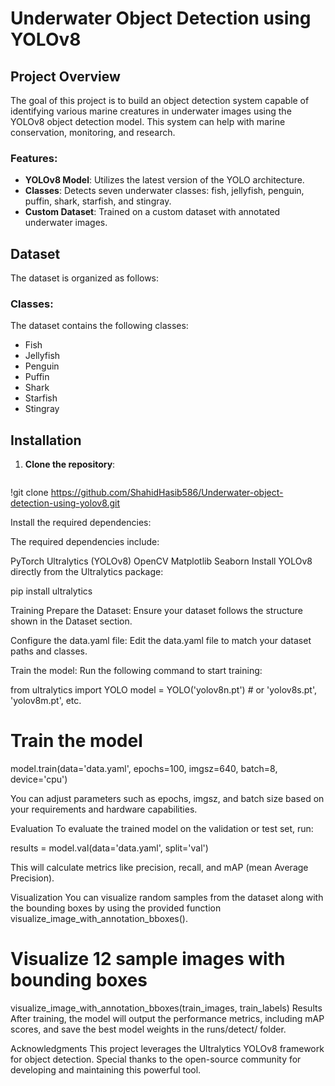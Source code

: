 # Underwater Object Detection using YOLOv8

## Project Overview
The goal of this project is to build an object detection system capable of identifying various marine creatures in underwater images using the YOLOv8 object detection model. This system can help with marine conservation, monitoring, and research.

### Features:
- **YOLOv8 Model**: Utilizes the latest version of the YOLO architecture.
- **Classes**: Detects seven underwater classes: fish, jellyfish, penguin, puffin, shark, starfish, and stingray.
- **Custom Dataset**: Trained on a custom dataset with annotated underwater images.

## Dataset
The dataset is organized as follows:


### Classes:
The dataset contains the following classes:
- Fish
- Jellyfish
- Penguin
- Puffin
- Shark
- Starfish
- Stingray

## Installation

1. **Clone the repository**:
   ```bash
!git clone https://github.com/ShahidHasib586/Underwater-object-detection-using-yolov8.git



Install the required dependencies:

The required dependencies include:

PyTorch
Ultralytics (YOLOv8)
OpenCV
Matplotlib
Seaborn
Install YOLOv8 directly from the Ultralytics package:

pip install ultralytics


Training
Prepare the Dataset: Ensure your dataset follows the structure shown in the Dataset section.

Configure the data.yaml file: Edit the data.yaml file to match your dataset paths and classes.

Train the model: Run the following command to start training:

from ultralytics import YOLO
model = YOLO('yolov8n.pt')  # or 'yolov8s.pt', 'yolov8m.pt', etc.

# Train the model
model.train(data='data.yaml', epochs=100, imgsz=640, batch=8, device='cpu')


You can adjust parameters such as epochs, imgsz, and batch size based on your requirements and hardware capabilities.

Evaluation
To evaluate the trained model on the validation or test set, run:

results = model.val(data='data.yaml', split='val')


This will calculate metrics like precision, recall, and mAP (mean Average Precision).

Visualization
You can visualize random samples from the dataset along with the bounding boxes by using the provided function visualize_image_with_annotation_bboxes().

# Visualize 12 sample images with bounding boxes
visualize_image_with_annotation_bboxes(train_images, train_labels)
Results
After training, the model will output the performance metrics, including mAP scores, and save the best model weights in the runs/detect/ folder.

Acknowledgments
This project leverages the Ultralytics YOLOv8 framework for object detection. Special thanks to the open-source community for developing and maintaining this powerful tool.
